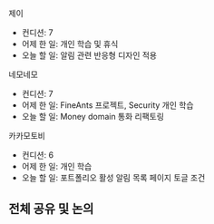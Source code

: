 
제이
- 컨디션: 7
- 어제 한 일: 개인 학습 및 휴식
- 오늘 할 일: 알림 관련 반응형 디자인 적용

네모네모
- 컨디션: 7
- 어제 한 일: FineAnts 프로젝트, Security 개인 학습
- 오늘 할 일: Money domain 통화 리팩토링

카카모토비
- 컨디션: 6
- 어제 한 일: 개인 학습
- 오늘 할 일: 포트폴리오 활성 알림 목록 페이지 토글 조건

## 전체 공유 및 논의

